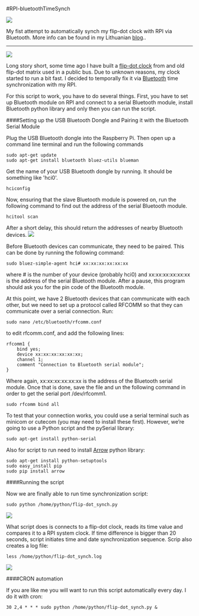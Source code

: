 #RPI-bluetoothTimeSynch

![](http://paulius.bautrenas.lt/blog/wp-content/uploads/2015/04/flip-dot-clock-synch.png)

My fist attempt to automatically synch my flip-dot clock with RPI via Bluetooth. More info can be found in my Lithuanian [blog](http://paulius.bautrenas.lt/blog/?p=750)..

---
![](http://paulius.bautrenas.lt/blog/wp-content/uploads/2014/12/IMG_7319-e1431441515256.jpg)


Long story short, some time ago I have built a [flip-dot clock](http://paulius.bautrenas.lt/blog/?p=607) from and old flip-dot matrix used in a public bus. Due to unknown reasons, my clock started to run a bit fast. I decided to temporally fix it via [Bluetooth](http://paulius.bautrenas.lt/blog/?p=493) time synchronization with my RPI.

For this script to work, you have to do several things. First, you have to set up Bluetooth module on RPI and connect to a serial Bluetooth module, install Bluetooth python library and only then you can run the script.

####Setting up the USB Bluetooth Dongle and Pairing it with the Bluetooth Serial Module

Plug the USB Bluetooth dongle into the Raspberry Pi. Then open up a command line terminal and run the following commands
```
sudo apt-get update
sudo apt-get install bluetooth bluez-utils blueman
```

Get the name of your USB Bluetooth dongle by running. It should be something like 'hci0'.
```
hciconfig
```

Now, ensuring that the slave Bluetooth module is powered on, run the following command to find out the address of the serial Bluetooth module.
```
hcitool scan
```

After a short delay, this should return the addresses of nearby Bluetooth devices. 
![](http://paulius.bautrenas.lt/blog/wp-content/uploads/2015/04/hcitool_scan.png)

Before Bluetooth devices can communicate, they need to be paired. This can be done by running the following command:
```
sudo bluez-simple-agent hci# xx:xx:xx:xx:xx:xx
```

where # is the number of your device (probably hci0) and xx:xx:xx:xx:xx:xx is the address of the serial Bluetooth module. After a pause, this program should ask you for the pin code of the Bluetooth module. 

At this point, we have 2 Bluetooth devices that can communicate with each other, but we need to set up a protocol called RFCOMM so that they can communicate over a serial connection. Run:
```
sudo nano /etc/bluetooth/rfcomm.conf
```

to edit rfcomm.conf, and add the following lines:
```
rfcomm1 {
    bind yes;
    device xx:xx:xx:xx:xx:xx;
    channel 1;
    comment "Connection to Bluetooth serial module";
}
```

Where again, xx:xx:xx:xx:xx:xx is the address of the Bluetooth serial module. Once that is done, save the file and un the following command in order to get the serial port /dev/rfcomm1.
```
sudo rfcomm bind all
```
To test that your connection works, you could use a serial terminal such as minicom or cutecom (you may need to install these first). However, we’re going to use a Python script and the pySerial library:
```
sudo apt-get install python-serial
```
Also for script to run need to install [Arrow](http://crsmithdev.com/arrow/) python library:

```
sudo apt-get install python-setuptools
sudo easy_install pip
sudo pip install arrow
```


####Running the script

Now we are finally able to run time synchronization script:
```
sudo python /home/python/flip-dot_synch.py
```

![](http://paulius.bautrenas.lt/blog/wp-content/uploads/2015/04/flip-dot-clock-synch.png)

What script does is connects to a flip-dot clock, reads its time value and compares it to a RPI system clock. If time difference is bigger than 20 seconds, script initiates time and date synchronization sequence. Scrip also creates a log file:
```
less /home/python/flip-dot_synch.log
```
![](http://paulius.bautrenas.lt/blog/wp-content/uploads/2015/04/flipdot_synch_log.png)

####CRON automation

If you are like me you will want to run this script automatically every day. I do it with cron:
```
30 2,4 * * * sudo python /home/python/flip-dot_synch.py &
```
